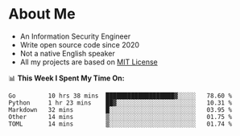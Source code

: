 # About Me

- An Information Security Engineer
- Write open source code since 2020
- Not a native English speaker
- All my projects are based on [MIT License](https://opensource.org/licenses/MIT)

📊 **This Week I Spent My Time On:**
<!--START_SECTION:waka-->
```text
Go         10 hrs 38 mins  ███████████████████▓░░░░░   78.60 % 
Python     1 hr 23 mins    ██▓░░░░░░░░░░░░░░░░░░░░░░   10.31 % 
Markdown   32 mins         █░░░░░░░░░░░░░░░░░░░░░░░░   03.95 % 
Other      14 mins         ▒░░░░░░░░░░░░░░░░░░░░░░░░   01.75 % 
TOML       14 mins         ▒░░░░░░░░░░░░░░░░░░░░░░░░   01.74 % 
```
<!--END_SECTION:waka-->

